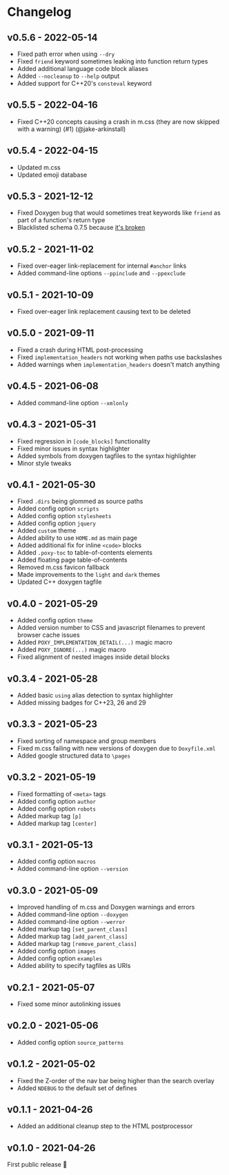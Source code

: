# Changelog

## v0.5.6 - 2022-05-14
- Fixed path error when using `--dry`
- Fixed `friend` keyword sometimes leaking into function return types
- Added additional language code block aliases
- Added `--nocleanup` to `--help` output
- Added support for C++20's `consteval` keyword

## v0.5.5 - 2022-04-16
- Fixed C++20 concepts causing a crash in m.css (they are now skipped with a warning) (#1) (@jake-arkinstall)

## v0.5.4 - 2022-04-15
- Updated m.css
- Updated emoji database

## v0.5.3 - 2021-12-12
- Fixed Doxygen bug that would sometimes treat keywords like `friend` as part of a function's return type
- Blacklisted schema 0.7.5 because [it's broken](https://github.com/keleshev/schema/issues/272)

## v0.5.2 - 2021-11-02
- Fixed over-eager link-replacement for internal `#anchor` links
- Added command-line options `--ppinclude` and `--ppexclude`

## v0.5.1 - 2021-10-09
- Fixed over-eager link replacement causing text to be deleted

## v0.5.0 - 2021-09-11
- Fixed a crash during HTML post-processing
- Fixed `implementation_headers` not working when paths use backslashes
- Added warnings when `implementation_headers` doesn't match anything

## v0.4.5 - 2021-06-08
- Added command-line option `--xmlonly`

## v0.4.3 - 2021-05-31
- Fixed regression in `[code_blocks]` functionality
- Fixed minor issues in syntax highlighter
- Added symbols from doxygen tagfiles to the syntax highlighter
- Minor style tweaks

## v0.4.1 - 2021-05-30
- Fixed `.dirs` being glommed as source paths
- Added config option `scripts`
- Added config option `stylesheets`
- Added config option `jquery`
- Added `custom` theme
- Added ability to use `HOME.md` as main page
- Added additional fix for inline `<code>` blocks
- Added `.poxy-toc` to table-of-contents elements
- Added floating page table-of-contents
- Removed m.css favicon fallback
- Made improvements to the `light` and `dark` themes
- Updated C++ doxygen tagfile

## v0.4.0 - 2021-05-29
- Added config option `theme`
- Added version number to CSS and javascript filenames to prevent browser cache issues
- Added `POXY_IMPLEMENTATION_DETAIL(...)` magic macro
- Added `POXY_IGNORE(...)` magic macro
- Fixed alignment of nested images inside detail blocks

## v0.3.4 - 2021-05-28
- Added basic `using` alias detection to syntax highlighter
- Added missing badges for C++23, 26 and 29

## v0.3.3 - 2021-05-23
- Fixed sorting of namespace and group members
- Fixed m.css failing with new versions of doxygen due to `Doxyfile.xml`
- Added google structured data to `\pages`

## v0.3.2 - 2021-05-19
- Fixed formatting of `<meta>` tags
- Added config option `author`
- Added config option `robots`
- Added markup tag `[p]`
- Added markup tag `[center]`

## v0.3.1 - 2021-05-13
- Added config option `macros`
- Added command-line option `--version`

## v0.3.0 - 2021-05-09
- Improved handling of m.css and Doxygen warnings and errors
- Added command-line option `--doxygen`
- Added command-line option `--werror`
- Added markup tag `[set_parent_class]`
- Added markup tag `[add_parent_class]`
- Added markup tag `[remove_parent_class]`
- Added config option `images`
- Added config option `examples`
- Added ability to specify tagfiles as URIs

## v0.2.1 - 2021-05-07
- Fixed some minor autolinking issues

## v0.2.0 - 2021-05-06
- Added config option `source_patterns`

## v0.1.2 - 2021-05-02
- Fixed the Z-order of the nav bar being higher than the search overlay
- Added `NDEBUG` to the default set of defines

## v0.1.1 - 2021-04-26
- Added an additional cleanup step to the HTML postprocessor

## v0.1.0 - 2021-04-26
First public release :tada:
